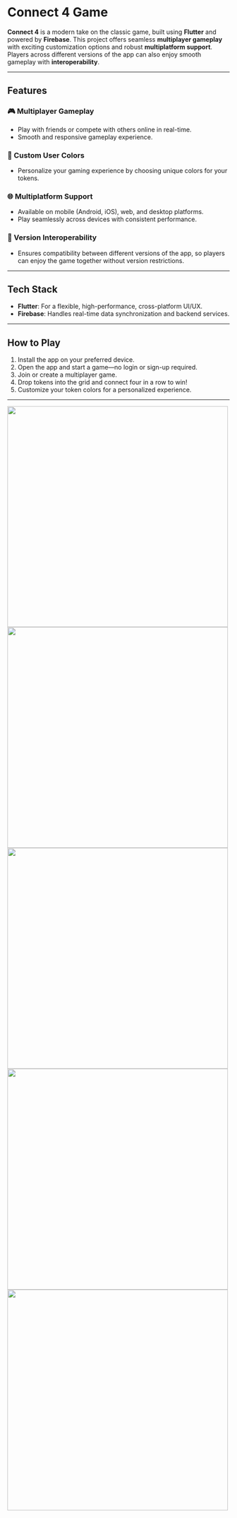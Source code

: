 # Connect 4 Game  

**Connect 4** is a modern take on the classic game, built using **Flutter** and powered by **Firebase**. This project offers seamless **multiplayer gameplay** with exciting customization options and robust **multiplatform support**. Players across different versions of the app can also enjoy smooth gameplay with **interoperability**.  

---

## Features  

### 🎮 Multiplayer Gameplay  
- Play with friends or compete with others online in real-time.  
- Smooth and responsive gameplay experience.  

### 🎨 Custom User Colors  
- Personalize your gaming experience by choosing unique colors for your tokens.  

### 🌐 Multiplatform Support  
- Available on mobile (Android, iOS), web, and desktop platforms.  
- Play seamlessly across devices with consistent performance.  

### 🔄 Version Interoperability  
- Ensures compatibility between different versions of the app, so players can enjoy the game together without version restrictions.  

---

## Tech Stack  

- **Flutter**: For a flexible, high-performance, cross-platform UI/UX.  
- **Firebase**: Handles real-time data synchronization and backend services.  

---

## How to Play  

1. Install the app on your preferred device.  
2. Open the app and start a game—no login or sign-up required.  
3. Join or create a multiplayer game.  
4. Drop tokens into the grid and connect four in a row to win!  
5. Customize your token colors for a personalized experience.  

---

<img src="assets/logo.png" width="500">
<img src="assets/phone.jpg" width="500">
<img src="assets/settings.png" width="500">
<img src="assets/board1.png" width="500">
<img src="assets/board2.png" width="500">



